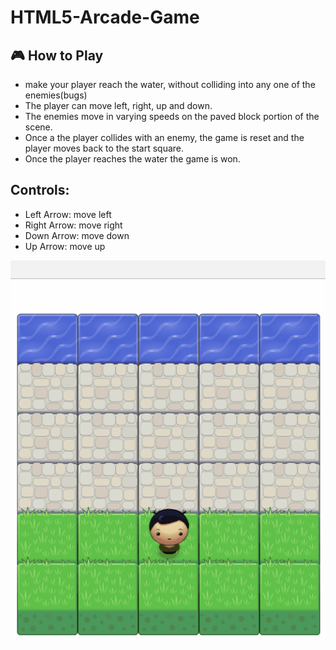 HTML5-Arcade-Game
===============================
## :video_game: How to Play 
 - make your player reach the water, without colliding into any one of the enemies(bugs)
 - The player can move left, right, up and down. 
 - The enemies move in varying speeds on the paved block portion of the scene. 
 - Once a the player collides with an enemy, the game is reset and the player moves back to the start square. 
 - Once the player reaches the water the game is won.

## Controls:
 - Left Arrow: move left
 - Right Arrow: move right
 - Down Arrow: move down
 - Up Arrow: move up


![screenshot](images/arcadegame.gif)
